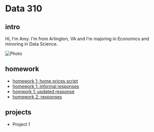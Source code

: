 # Data 310

## intro
Hi, I'm Amy. I'm from Arlington, VA and I'm majoring in Economics and minoring in Data Science.

![Photo](https://github.com/aehilla/data310_spring2021/blob/main/image%20(2).jpg?raw=true "Title")

## homework
- [homework 1: home prices script](https://github.com/aehilla/data310_spring2021/blob/main/feb3_homework_script.py)
- [homework 1: informal responses](https://aehilla.github.io/data310_spring2021/feb3_homework_responses.html)
- [homwork 1: updated response](https://github.com/aehilla/data310_spring2021/blob/main/homework1_refined.py)
- [homework 2: responses](https://aehilla.github.io/data310_spring2021/feb5_homework.html)

## projects
 - Project 1 

